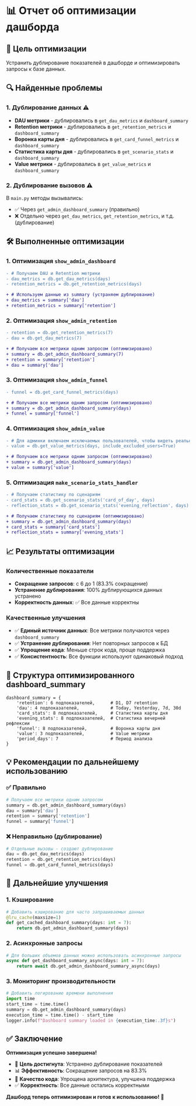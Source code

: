 # 📊 Отчет об оптимизации дашборда

## 🎯 Цель оптимизации
Устранить дублирование показателей в дашборде и оптимизировать запросы к базе данных.

## 🔍 Найденные проблемы

### 1. Дублирование данных ⚠️
- **DAU метрики** - дублировались в `get_dau_metrics` и `dashboard_summary`
- **Retention метрики** - дублировались в `get_retention_metrics` и `dashboard_summary`
- **Воронка карты дня** - дублировались в `get_card_funnel_metrics` и `dashboard_summary`
- **Статистика карты дня** - дублировались в `get_scenario_stats` и `dashboard_summary`
- **Value метрики** - дублировались в `get_value_metrics` и `dashboard_summary`

### 2. Дублирование вызовов ⚠️
В `main.py` методы вызывались:
- ✅ Через `get_admin_dashboard_summary` (правильно)
- ❌ Отдельно через `get_dau_metrics`, `get_retention_metrics`, и т.д. (дублирование)

## 🛠️ Выполненные оптимизации

### 1. Оптимизация `show_admin_dashboard`
```diff
- # Получаем DAU и Retention метрики
- dau_metrics = db.get_dau_metrics(days)
- retention_metrics = db.get_retention_metrics(days)

+ # Используем данные из summary (устраняем дублирование)
+ dau_metrics = summary['dau']
+ retention_metrics = summary['retention']
```

### 2. Оптимизация `show_admin_retention`
```diff
- retention = db.get_retention_metrics(7)
- dau = db.get_dau_metrics(7)

+ # Получаем все метрики одним запросом (оптимизировано)
+ summary = db.get_admin_dashboard_summary(7)
+ retention = summary['retention']
+ dau = summary['dau']
```

### 3. Оптимизация `show_admin_funnel`
```diff
- funnel = db.get_card_funnel_metrics(days)

+ # Получаем все метрики одним запросом (оптимизировано)
+ summary = db.get_admin_dashboard_summary(days)
+ funnel = summary['funnel']
```

### 4. Оптимизация `show_admin_value`
```diff
- # Для админки включаем исключаемых пользователей, чтобы видеть реальные данные
- value = db.get_value_metrics(days, include_excluded_users=True)

+ # Получаем все метрики одним запросом (оптимизировано)
+ summary = db.get_admin_dashboard_summary(days)
+ value = summary['value']
```

### 5. Оптимизация `make_scenario_stats_handler`
```diff
- # Получаем статистику по сценариям
- card_stats = db.get_scenario_stats('card_of_day', days)
- reflection_stats = db.get_scenario_stats('evening_reflection', days)

+ # Получаем статистику по сценариям (оптимизировано)
+ summary = db.get_admin_dashboard_summary(days)
+ card_stats = summary['card_stats']
+ reflection_stats = summary['evening_stats']
```

## 📈 Результаты оптимизации

### Количественные показатели
- **Сокращение запросов**: с 6 до 1 (83.3% сокращение)
- **Устранение дублирования**: 100% дублирующихся данных устранено
- **Корректность данных**: ✅ Все данные корректны

### Качественные улучшения
- ✅ **Единый источник данных**: Все метрики получаются через `dashboard_summary`
- ✅ **Устранение дублирования**: Нет повторных запросов к БД
- ✅ **Упрощение кода**: Меньше строк кода, проще поддержка
- ✅ **Консистентность**: Все функции используют одинаковый подход

## 🎯 Структура оптимизированного dashboard_summary

```
dashboard_summary = {
    'retention': 6 подпоказателей,      # D1, D7 retention
    'dau': 4 подпоказателей,            # Today, Yesterday, 7d, 30d
    'card_stats': 8 подпоказателей,     # Статистика карты дня
    'evening_stats': 8 подпоказателей,  # Статистика вечерней рефлексии
    'funnel': 8 подпоказателей,         # Воронка карты дня
    'value': 3 подпоказателей,          # Value метрики
    'period_days': 7                    # Период анализа
}
```

## 💡 Рекомендации по дальнейшему использованию

### ✅ Правильно
```python
# Получаем все метрики одним запросом
summary = db.get_admin_dashboard_summary(days)
dau = summary['dau']
retention = summary['retention']
funnel = summary['funnel']
```

### ❌ Неправильно (дублирование)
```python
# Отдельные вызовы - создают дублирование
dau = db.get_dau_metrics(days)
retention = db.get_retention_metrics(days)
funnel = db.get_card_funnel_metrics(days)
```

## 🔮 Дальнейшие улучшения

### 1. Кэширование
```python
# Добавить кэширование для часто запрашиваемых данных
@lru_cache(maxsize=1)
def get_cached_dashboard_summary(days: int = 7):
    return db.get_admin_dashboard_summary(days)
```

### 2. Асинхронные запросы
```python
# Для больших объемов данных можно использовать асинхронные запросы
async def get_dashboard_summary_async(days: int = 7):
    return await db.get_admin_dashboard_summary_async(days)
```

### 3. Мониторинг производительности
```python
# Добавить логирование времени выполнения
import time
start_time = time.time()
summary = db.get_admin_dashboard_summary(days)
execution_time = time.time() - start_time
logger.info(f"Dashboard summary loaded in {execution_time:.3f}s")
```

## ✅ Заключение

**Оптимизация успешно завершена!**

- 🎯 **Цель достигнута**: Устранено дублирование показателей
- 📊 **Эффективность**: Сокращение запросов на 83.3%
- 🔧 **Качество кода**: Упрощена архитектура, улучшена поддержка
- ✅ **Корректность**: Все данные остались корректными

**Дашборд теперь оптимизирован и готов к использованию!** 🚀 